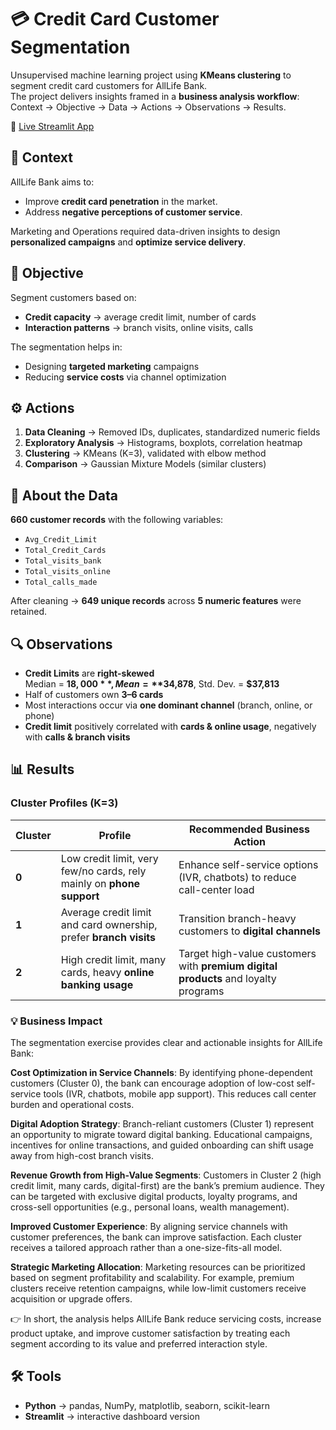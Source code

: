 # 💳 Credit Card Customer Segmentation

Unsupervised machine learning project using **KMeans clustering** to segment credit card customers for AllLife Bank.  
The project delivers insights framed in a **business analysis workflow**: Context → Objective → Data → Actions → Observations → Results.

🔗 [Live Streamlit App](https://credit-card-customer-clustering-8nsa98ruztdgc6wktz3hfa.streamlit.app/)

## 📌 Context
AllLife Bank aims to:
- Improve **credit card penetration** in the market.  
- Address **negative perceptions of customer service**.  

Marketing and Operations required data-driven insights to design **personalized campaigns** and **optimize service delivery**.

## 🎯 Objective
Segment customers based on:
- **Credit capacity** → average credit limit, number of cards  
- **Interaction patterns** → branch visits, online visits, calls  

The segmentation helps in:
- Designing **targeted marketing** campaigns  
- Reducing **service costs** via channel optimization  

## ⚙️ Actions
1. **Data Cleaning** → Removed IDs, duplicates, standardized numeric fields  
2. **Exploratory Analysis** → Histograms, boxplots, correlation heatmap  
3. **Clustering** → KMeans (K=3), validated with elbow method  
4. **Comparison** → Gaussian Mixture Models (similar clusters)  

## 📂 About the Data
**660 customer records** with the following variables:

- `Avg_Credit_Limit`  
- `Total_Credit_Cards`  
- `Total_visits_bank`  
- `Total_visits_online`  
- `Total_calls_made`  

After cleaning → **649 unique records** across **5 numeric features** were retained.

## 🔍 Observations
- **Credit Limits** are **right-skewed**  
  Median = **$18,000**, Mean = **$34,878**, Std. Dev. = **$37,813**  
- Half of customers own **3–6 cards**  
- Most interactions occur via **one dominant channel** (branch, online, or phone)  
- **Credit limit** positively correlated with **cards & online usage**, negatively with **calls & branch visits**  

## 📊 Results

### Cluster Profiles (K=3)

| Cluster | Profile | Recommended Business Action |
|---------|---------|--------------------|
| **0** | Low credit limit, very few/no cards, rely mainly on **phone support** | Enhance self-service options (IVR, chatbots) to reduce call-center load |
| **1** | Average credit limit and card ownership, prefer **branch visits** | Transition branch-heavy customers to **digital channels** |
| **2** | High credit limit, many cards, heavy **online banking usage** | Target high-value customers with **premium digital products** and loyalty programs |

### 💡 Business Impact

The segmentation exercise provides clear and actionable insights for AllLife Bank:

**Cost Optimization in Service Channels**: By identifying phone-dependent customers (Cluster 0), the bank can encourage adoption of low-cost self-service tools (IVR, chatbots, mobile app support). This reduces call center burden and operational costs.

**Digital Adoption Strategy**: Branch-reliant customers (Cluster 1) represent an opportunity to migrate toward digital banking. Educational campaigns, incentives for online transactions, and guided onboarding can shift usage away from high-cost branch visits.

**Revenue Growth from High-Value Segments**: Customers in Cluster 2 (high credit limit, many cards, digital-first) are the bank’s premium audience. They can be targeted with exclusive digital products, loyalty programs, and cross-sell opportunities (e.g., personal loans, wealth management).

**Improved Customer Experience**: By aligning service channels with customer preferences, the bank can improve satisfaction. Each cluster receives a tailored approach rather than a one-size-fits-all model.

**Strategic Marketing Allocation**: Marketing resources can be prioritized based on segment profitability and scalability. For example, premium clusters receive retention campaigns, while low-limit customers receive acquisition or upgrade offers.

👉 In short, the analysis helps AllLife Bank reduce servicing costs, increase product uptake, and improve customer satisfaction by treating each segment according to its value and preferred interaction style.

## 🛠️ Tools
- **Python** → pandas, NumPy, matplotlib, seaborn, scikit-learn  
- **Streamlit** → interactive dashboard version  



